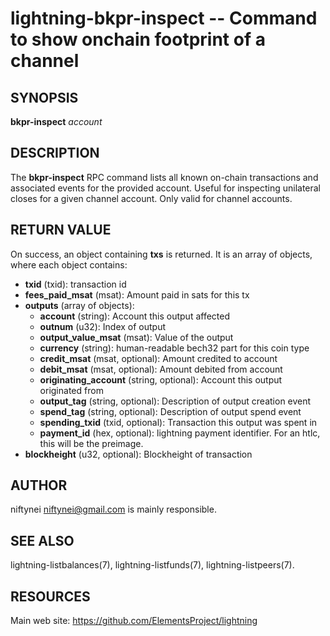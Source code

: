 lightning-bkpr-inspect -- Command to show onchain footprint of a channel
===================================================================

SYNOPSIS
--------

**bkpr-inspect** *account*

DESCRIPTION
-----------

The **bkpr-inspect** RPC command lists all known on-chain transactions and
associated events for the provided account. Useful for inspecting unilateral
closes for a given channel account. Only valid for channel accounts.

RETURN VALUE
------------

[comment]: # (GENERATE-FROM-SCHEMA-START)
On success, an object containing **txs** is returned.  It is an array of objects, where each object contains:

- **txid** (txid): transaction id
- **fees\_paid\_msat** (msat): Amount paid in sats for this tx
- **outputs** (array of objects):
  - **account** (string): Account this output affected
  - **outnum** (u32): Index of output
  - **output\_value\_msat** (msat): Value of the output
  - **currency** (string): human-readable bech32 part for this coin type
  - **credit\_msat** (msat, optional): Amount credited to account
  - **debit\_msat** (msat, optional): Amount debited from account
  - **originating\_account** (string, optional): Account this output originated from
  - **output\_tag** (string, optional): Description of output creation event
  - **spend\_tag** (string, optional): Description of output spend event
  - **spending\_txid** (txid, optional): Transaction this output was spent in
  - **payment\_id** (hex, optional): lightning payment identifier. For an htlc, this will be the preimage.
- **blockheight** (u32, optional): Blockheight of transaction

[comment]: # (GENERATE-FROM-SCHEMA-END)

AUTHOR
------

niftynei <niftynei@gmail.com> is mainly responsible.

SEE ALSO
--------

lightning-listbalances(7), lightning-listfunds(7), lightning-listpeers(7).

RESOURCES
---------

Main web site: <https://github.com/ElementsProject/lightning>

[comment]: # ( SHA256STAMP:6b3c960fb6d159ba5df5bd85960a8145e6dec7487ac84837127f9d461c1e8103)
